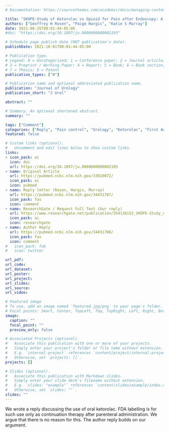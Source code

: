 ```yaml
---
# Documentation: https://sourcethemes.com/academic/docs/managing-content/

title: "SKOPE-Study of Ketorolac vs Opioid for Pain after Endoscopy: A Double-Blinded Randomized Control Trial in Patients Undergoing Ureteroscopy. Letter"
authors: ["Geoffrey H Rosen", "Paige Hargis", "Katie S Murray"]
date: 2021-08-25T00:01:44-05:00
#doi: "https://doi.org/10.1097/ju.0000000000002193"

# Schedule page publish date (NOT publication's date).
publishDate: 2021-10-01T00:01:44-05:00

# Publication type.
# Legend: 0 = Uncategorized; 1 = Conference paper; 2 = Journal article;
# 3 = Preprint / Working Paper; 4 = Report; 5 = Book; 6 = Book section;
# 7 = Thesis; 8 = Patent
publication_types: ["0"]

# Publication name and optional abbreviated publication name.
publication: "Journal of Urology"
publication_short: "J Urol"

abstract: ""

# Summary. An optional shortened abstract.
summary: ""

tags: ["Comment"]
categories: ["Reply", "Pain control", "Urology", "Ketorolac", "First Author"]
featured: false

# Custom links (optional).
#   Uncomment and edit lines below to show custom links.
links:
- icon_pack: ai
  icon: doi
  url: https://doi.org/10.1097/ju.0000000000002193
- name: Original Article
  url: https://pubmed.ncbi.nlm.nih.gov/33819072/
  icon_pack: ai
  icon: pubmed
- name: Reply letter (Rosen, Hargis, Murray)
  url: https://pubmed.ncbi.nlm.nih.gov/34431707/
  icon_pack: fas
  icon: comment
- name: ResearchGate / Request Full Text (Our reply)
  url: https://www.researchgate.net/publication/354136152_SKOPE-Study_of_Ketorolac_vs_Opioid_for_Pain_after_Endoscopy_A_Double-Blinded_Randomized_Control_Trial_in_Patients_Undergoing_Ureteroscopy_Letter
  icon_pack: ai
  icon: researchgate
- name: Author Reply
  url: https://pubmed.ncbi.nlm.nih.gov/34431708/
  icon_pack: fas
  icon: comment
#   icon_pack: fab
#   icon: twitter

url_pdf:
url_code:
url_dataset:
url_poster:
url_project:
url_slides:
url_source:
url_video:

# Featured image
# To use, add an image named `featured.jpg/png` to your page's folder.
# Focal points: Smart, Center, TopLeft, Top, TopRight, Left, Right, BottomLeft, Bottom, BottomRight.
image:
  caption: ""
  focal_point: ""
  preview_only: false

# Associated Projects (optional).
#   Associate this publication with one or more of your projects.
#   Simply enter your project's folder or file name without extension.
#   E.g. `internal-project` references `content/project/internal-project/index.md`.
#   Otherwise, set `projects: []`.
projects: []

# Slides (optional).
#   Associate this publication with Markdown slides.
#   Simply enter your slide deck's filename without extension.
#   E.g. `slides: "example"` references `content/slides/example/index.md`.
#   Otherwise, set `slides: ""`.
slides: ""
---
```


We wrote a reply discussing the use of oral ketorolac. FDA labelling is for such use only as continuation therapy after parenteral administration. We argue that there is no reason for this. The author reply builds on our argument. 
